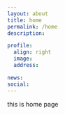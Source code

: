 ```yaml
---
layout: about
title: home
permalink: /home
description: 

profile:
  align: right
  image: 
  address: 

news: 
social: 
---
```


this is home page
